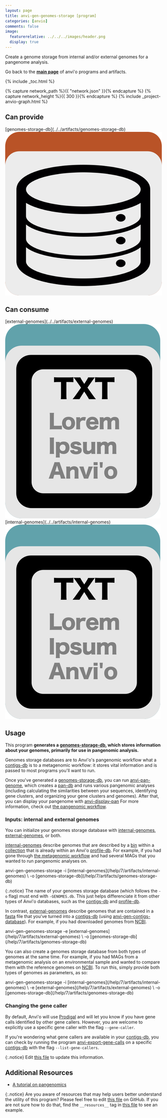 ```yaml
---
layout: page
title: anvi-gen-genomes-storage [program]
categories: [anvio]
comments: false
image:
  featurerelative: ../../../images/header.png
  display: true
---
```


Create a genome storage from internal and/or external genomes for a pangenome analysis.

Go back to the **[main page](../../)** of anvi'o programs and artifacts.


{% include _toc.html %}
<div id="svg" class="subnetwork"></div>
{% capture network_path %}{{ "network.json" }}{% endcapture %}
{% capture network_height %}{{ 300 }}{% endcapture %}
{% include _project-anvio-graph.html %}


## Can provide

<p style="text-align: left" markdown="1"><span class="artifact-p">[genomes-storage-db](../../artifacts/genomes-storage-db) <img src="../../images/icons/DB.png" class="artifact-icon-mini" /></span></p>

## Can consume

<p style="text-align: left" markdown="1"><span class="artifact-r">[external-genomes](../../artifacts/external-genomes) <img src="../../images/icons/TXT.png" class="artifact-icon-mini" /></span> <span class="artifact-r">[internal-genomes](../../artifacts/internal-genomes) <img src="../../images/icons/TXT.png" class="artifact-icon-mini" /></span></p>

## Usage


This program **generates a <span class="artifact-n">[genomes-storage-db](/help/7/artifacts/genomes-storage-db)</span>, which stores information about your genomes, primarily for use in pangenomic analysis.** 

Genomes storage databases are to Anvi'o's pangenomic workflow what a <span class="artifact-n">[contigs-db](/help/7/artifacts/contigs-db)</span> is to a metagenomic workflow: it stores vital information and is passed to most programs you'll want to run. 

Once you've generated a <span class="artifact-n">[genomes-storage-db](/help/7/artifacts/genomes-storage-db)</span>, you can run <span class="artifact-n">[anvi-pan-genome](/help/7/programs/anvi-pan-genome)</span>, which creates a <span class="artifact-n">[pan-db](/help/7/artifacts/pan-db)</span> and runs various pangenomic analyses (including calculating the similarities between your sequences, identifying gene clusters, and organizing your gene clusters and genomes). After that, you can display your pangenome with <span class="artifact-n">[anvi-display-pan](/help/7/programs/anvi-display-pan)</span> For more information, check out [the pangenomic workflow](http://merenlab.org/2016/11/08/pangenomics-v2/#generating-an-anvio-genomes-storage).

### Inputs: internal and external genomes

You can initialize your genomes storage database with <span class="artifact-n">[internal-genomes](/help/7/artifacts/internal-genomes)</span>, <span class="artifact-n">[external-genomes](/help/7/artifacts/external-genomes)</span>, or both. 

<span class="artifact-n">[internal-genomes](/help/7/artifacts/internal-genomes)</span> describe genomes that are described by a <span class="artifact-n">[bin](/help/7/artifacts/bin)</span> within a <span class="artifact-n">[collection](/help/7/artifacts/collection)</span> that is already within an Anvi'o <span class="artifact-n">[profile-db](/help/7/artifacts/profile-db)</span>. For example, if you had gone through [the metagenomic workflow](http://merenlab.org/2016/06/22/anvio-tutorial-v2/) and had several MAGs that you wanted to run pangenomic analyses on. 

<div class="codeblock" markdown="1">
anvi&#45;gen&#45;genomes&#45;storage &#45;i <span class="artifact&#45;n">[internal&#45;genomes](/help/7/artifacts/internal&#45;genomes)</span> \
                         &#45;o <span class="artifact&#45;n">[genomes&#45;storage&#45;db](/help/7/artifacts/genomes&#45;storage&#45;db)</span>
</div>

{:.notice}
The name of your genomes storage database (which follows the `-o` flag) must end with `-GENOMES.db`. This just helps differenciate it from other types of Anvi'o databases, such as the <span class="artifact-n">[contigs-db](/help/7/artifacts/contigs-db)</span> and <span class="artifact-n">[profile-db](/help/7/artifacts/profile-db)</span>. 

In contrast, <span class="artifact-n">[external-genomes](/help/7/artifacts/external-genomes)</span> describe genomes that are contained in a <span class="artifact-n">[fasta](/help/7/artifacts/fasta)</span> file that you've turned into a <span class="artifact-n">[contigs-db](/help/7/artifacts/contigs-db)</span> (using <span class="artifact-n">[anvi-gen-contigs-database](/help/7/programs/anvi-gen-contigs-database)</span>).  For example, if you had downloaded genomes from [NCBI](https://www.ncbi.nlm.nih.gov/). 

<div class="codeblock" markdown="1">
anvi&#45;gen&#45;genomes&#45;storage &#45;e <span class="artifact&#45;n">[external&#45;genomes](/help/7/artifacts/external&#45;genomes)</span> \
                         &#45;o <span class="artifact&#45;n">[genomes&#45;storage&#45;db](/help/7/artifacts/genomes&#45;storage&#45;db)</span>
</div>

You can also create a genomes storage database from both types of genomes at the same time. For example, if you had MAGs from a metagenomic analysis on an environmental sample and wanted to compare them with the reference genomes on [NCBI](https://www.ncbi.nlm.nih.gov/). To run this, simply provide both types of genomes as parameters, as so: 

<div class="codeblock" markdown="1">
anvi&#45;gen&#45;genomes&#45;storage &#45;i <span class="artifact&#45;n">[internal&#45;genomes](/help/7/artifacts/internal&#45;genomes)</span> \
                         &#45;e <span class="artifact&#45;n">[external&#45;genomes](/help/7/artifacts/external&#45;genomes)</span> \
                         &#45;o <span class="artifact&#45;n">[genomes&#45;storage&#45;db](/help/7/artifacts/genomes&#45;storage&#45;db)</span>
</div>

### Changing the gene caller

By default, Anvi'o will use [Prodigal](https://github.com/hyattpd/Prodigal) and will let you know if you have gene calls identified by other gene callers. However, you are welcome to explicitly use a specific gene caller with the flag `--gene-caller`. 

If you're wondering what gene callers are available in your <span class="artifact-n">[contigs-db](/help/7/artifacts/contigs-db)</span>, you can check by running the program <span class="artifact-n">[anvi-export-gene-calls](/help/7/programs/anvi-export-gene-calls)</span> on a specific <span class="artifact-n">[contigs-db](/help/7/artifacts/contigs-db)</span> with the flag `--list-gene-callers`. 


{:.notice}
Edit [this file](https://github.com/merenlab/anvio/tree/master/anvio/docs/programs/anvi-gen-genomes-storage.md) to update this information.


## Additional Resources


* [A tutorial on pangenomics](http://merenlab.org/2016/11/08/pangenomics-v2/)


{:.notice}
Are you aware of resources that may help users better understand the utility of this program? Please feel free to edit [this file](https://github.com/merenlab/anvio/tree/master/bin/anvi-gen-genomes-storage) on GitHub. If you are not sure how to do that, find the `__resources__` tag in [this file](https://github.com/merenlab/anvio/blob/master/bin/anvi-interactive) to see an example.
